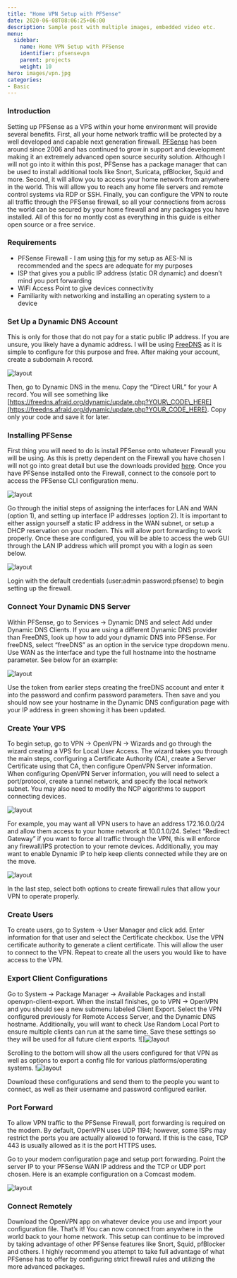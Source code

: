 ```yaml
---
title: "Home VPN Setup with PFSense"
date: 2020-06-08T08:06:25+06:00
description: Sample post with multiple images, embedded video etc.
menu:
  sidebar:
    name: Home VPN Setup with PFSense
    identifier: pfsensevpn
    parent: projects
    weight: 10
hero: images/vpn.jpg
categories:
- Basic
---
```


### Introduction

Setting up PFSense as a VPS within your home environment will provide several benefits. First, all your home network traffic will be protected by a well developed and capable next generation firewall. [PFSense](https://www.pfsense.org/) has been around since 2006 and has continued to grow in support and development making it an extremely advanced open source security solution. Although I will not go into it within this post, PFSense has a package manager that can be used to install additional tools like Snort, Suricata, pfBlocker, Squid and more. Second, it will allow you to access your home network from anywhere in the world. This will allow you to reach any home file servers and remote control systems via RDP or SSH. Finally, you can configure the VPN to route all traffic through the PFSense firewall, so all your connections from across the world can be secured by your home firewall and any packages you have installed. All of this for no montly cost as everything in this guide is either open source or a free service.

### Requirements

*   PFSense Firewall - I am using [this](https://www.amazon.com/Firewall-Appliance-Gigabit-Celeron-AES-NI/dp/B07G9NHRGQ) for my setup as AES-NI is recommended and the specs are adequate for my purposes
*   ISP that gives you a public IP address (static OR dynamic) and doesn’t mind you port forwarding
*   WiFi Access Point to give devices connectivity
*   Familiarity with networking and installing an operating system to a device

### Set Up a Dynamic DNS Account

This is only for those that do not pay for a static public IP address. If you are unsure, you likely have a dynamic address. I will be using [FreeDNS](https://freedns.afraid.org) as it is simple to configure for this purpose and free. After making your account, create a subdomain A record.

![layout](/images/freedns.png)

Then, go to Dynamic DNS in the menu. Copy the “Direct URL” for your A record. You will see something like [https://freedns.afraid.org/dynamic/update.php?YOUR\_CODE\_HERE](https://freedns.afraid.org/dynamic/update.php?YOUR_CODE_HERE). Copy only your code and save it for later.

### Installing PFSense

First thing you will need to do is install PFSense onto whatever Firewall you will be using. As this is pretty dependent on the Firewall you have chosen I will not go into great detail but use the downloads provided [here](https://www.pfsense.org/download/). Once you have PFSense installed onto the Firewall, connect to the console port to access the PFSense CLI configuration menu.

![layout](/images/cli.jpg)

Go through the initial steps of assigning the interfaces for LAN and WAN (option 1), and setting up interface IP addresses (option 2). It is important to either assign yourself a static IP address in the WAN subnet, or setup a DHCP reservation on your modem. This will allow port forwarding to work properly. Once these are configured, you will be able to access the web GUI through the LAN IP address which will prompt you with a login as seen below.

![layout](/images/webgui.PNG)

Login with the default credentials (user:admin password:pfsense) to begin setting up the firewall.

### Connect Your Dynamic DNS Server

Within PFSense, go to Services -> Dynamic DNS and select Add under Dynamic DNS Clients. If you are using a different Dynamic DNS provider than FreeDNS, look up how to add your dynamic DNS into PFSense. For freeDNS, select “freeDNS” as an option in the service type dropdown menu. Use WAN as the interface and type the full hostname into the hostname parameter. See below for an example:

![layout](/images/dyndns.PNG)

Use the token from earlier steps creating the freeDNS account and enter it into the password and confirm password parameters. Then save and you should now see your hostname in the Dynamic DNS configuration page with your IP address in green showing it has been updated.

### Create Your VPS

To begin setup, go to VPN -> OpenVPN -> Wizards and go through the wizard creating a VPS for Local User Access. The wizard takes you through the main steps, configuring a Certificate Authority (CA), create a Server Certificate using that CA, then configure OpenVPN Server information. When configuring OpenVPN Server information, you will need to select a port/protocol, create a tunnel network, and specify the local network subnet. You may also need to modify the NCP algorithms to support connecting devices.

![layout](/images/wizard.PNG)

For example, you may want all VPN users to have an address 172.16.0.0/24 and allow them access to your home network at 10.0.1.0/24. Select “Redirect Gateway” if you want to force all traffic through the VPN, this will enforce any firewall/IPS protection to your remote devices. Additionally, you may want to enable Dynamic IP to help keep clients connected while they are on the move.

![layout](/images/wizard2.PNG)

In the last step, select both options to create firewall rules that allow your VPN to operate properly.

### Create Users

To create users, go to System -> User Manager and click add. Enter information for that user and select the Certificate checkbox. Use the VPN certificate authority to generate a client certificate. This will allow the user to connect to the VPN. Repeat to create all the users you would like to have access to the VPN.

### Export Client Configurations

Go to System -> Package Manager -> Available Packages and install openvpn-client-export. When the install finishes, go to VPN -> OpenVPN and you should see a new submenu labeled Client Export. Select the VPN configured previously for Remote Access Server, and the Dynamic DNS hostname. Additionally, you will want to check Use Random Local Port to ensure multiple clients can run at the same time. Save these settings so they will be used for all future client exports. ![]![layout](/images/client.PNG)

Scrolling to the bottom will show all the users configured for that VPN as well as options to export a config file for various platforms/operating systems. !![layout](/images/clientexport.PNG)

Download these configurations and send them to the people you want to connect, as well as their username and password configured earlier.

### Port Forward

To allow VPN traffic to the PFSense Firewall, port forwarding is required on the modem. By default, OpenVPN uses UDP 1194; however, some ISPs may restrict the ports you are actually allowed to forward. If this is the case, TCP 443 is usually allowed as it is the port HTTPS uses.

Go to your modem configuration page and setup port forwarding. Point the server IP to your PFSense WAN IP address and the TCP or UDP port chosen. Here is an example configuration on a Comcast modem.

![layout](/images/portforward.PNG)

### Connect Remotely

Download the OpenVPN app on whatever device you use and import your configuration file. That’s it! You can now connect from anywhere in the world back to your home network. This setup can continue to be improved by taking advantage of other PFSense features like Snort, Squid, pfBlocker and others. I highly recommend you attempt to take full advantage of what PFSense has to offer by configuring strict firewall rules and utilizing the more advanced packages.
